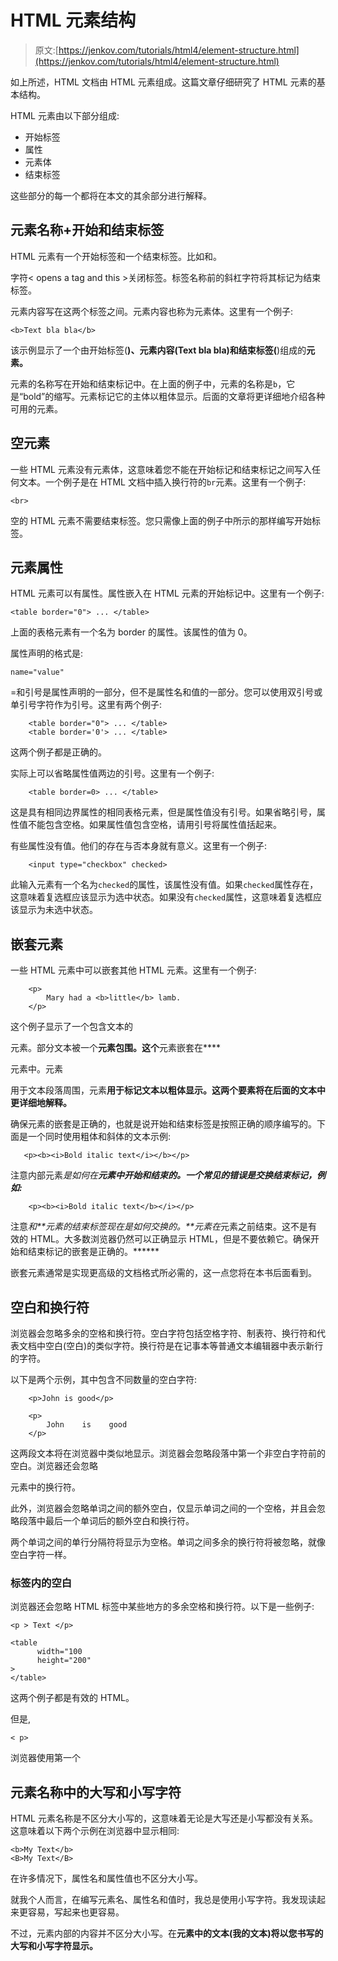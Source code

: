 # HTML 元素结构

> 原文:[https://jenkov.com/tutorials/html4/element-structure.html](https://jenkov.com/tutorials/html4/element-structure.html)

如上所述，HTML 文档由 HTML 元素组成。这篇文章仔细研究了 HTML 元素的基本结构。

HTML 元素由以下部分组成:

*   开始标签
*   属性
*   元素体
*   结束标签

这些部分的每一个都将在本文的其余部分进行解释。

## 元素名称+开始和结束标签

HTML 元素有一个开始标签和一个结束标签。比如和。

字符< opens a tag and this >关闭标签。标签名称前的斜杠字符将其标记为结束标签。

元素内容写在这两个标签之间。元素内容也称为元素体。这里有一个例子:

```
<b>Text bla bla</b>

```

该示例显示了一个由开始标签(**)、元素内容(Text bla bla)和结束标签(**)组成的**元素。**

元素的名称写在开始和结束标记中。在上面的例子中，元素的名称是`b`，它是“bold”的缩写。元素标记它的主体以粗体显示。后面的文章将更详细地介绍各种可用的元素。

## 空元素

一些 HTML 元素没有元素体，这意味着您不能在开始标记和结束标记之间写入任何文本。一个例子是在 HTML 文档中插入换行符的`br`元素。这里有一个例子:

```
<br>

```

空的 HTML 元素不需要结束标签。您只需像上面的例子中所示的那样编写开始标签。

## 元素属性

HTML 元素可以有属性。属性嵌入在 HTML 元素的开始标记中。这里有一个例子:

```
<table border="0"> ... </table>

```

上面的表格元素有一个名为 border 的属性。该属性的值为 0。

属性声明的格式是:

```
name="value"    

```

=和引号是属性声明的一部分，但不是属性名和值的一部分。您可以使用双引号或单引号字符作为引号。这里有两个例子:

```
    <table border="0"> ... </table>
    <table border='0'> ... </table>

```

这两个例子都是正确的。

实际上可以省略属性值两边的引号。这里有一个例子:

```
    <table border=0> ... </table>

```

这是具有相同边界属性的相同表格元素，但是属性值没有引号。如果省略引号，属性值不能包含空格。如果属性值包含空格，请用引号将属性值括起来。

有些属性没有值。他们的存在与否本身就有意义。这里有一个例子:

```
    <input type="checkbox" checked>

```

此输入元素有一个名为`checked`的属性，该属性没有值。如果`checked`属性存在，这意味着复选框应该显示为选中状态。如果没有`checked`属性，这意味着复选框应该显示为未选中状态。

## 嵌套元素

一些 HTML 元素中可以嵌套其他 HTML 元素。这里有一个例子:

```
    <p>
        Mary had a <b>little</b> lamb.
    </p>    

```

这个例子显示了一个包含文本的

元素。部分文本被一个**元素包围。这个**元素嵌套在****

元素中。元素

用于文本段落周围，元素**用于标记文本以粗体显示。这两个要素将在后面的文本中更详细地解释。**

确保元素的嵌套是正确的，也就是说开始和结束标签是按照正确的顺序编写的。下面是一个同时使用粗体和斜体的文本示例:

```
   <p><b><i>Bold italic text</i></b></p>

```

注意内部元素*是如何在**元素中开始和结束的。一个常见的错误是交换结束标记，例如:***

```
    <p><b><i>Bold italic text</b></i></p>

```

注意*和**元素的结束标签现在是如何交换的。**元素在*元素之前结束。这不是有效的 HTML。大多数浏览器仍然可以正确显示 HTML，但是不要依赖它。确保开始和结束标记的嵌套是正确的。******

嵌套元素通常是实现更高级的文档格式所必需的，这一点您将在本书后面看到。

## 空白和换行符

浏览器会忽略多余的空格和换行符。空白字符包括空格字符、制表符、换行符和代表文档中空白(空白)的类似字符。换行符是在记事本等普通文本编辑器中表示新行的字符。

以下是两个示例，其中包含不同数量的空白字符:

```
    <p>John is good</p>

```

```
    <p>
        John    is    good
    </p>

```

这两段文本将在浏览器中类似地显示。浏览器会忽略段落中第一个非空白字符前的空白。浏览器还会忽略

元素中的换行符。

此外，浏览器会忽略单词之间的额外空白，仅显示单词之间的一个空格，并且会忽略段落中最后一个单词后的额外空白和换行符。

两个单词之间的单行分隔符将显示为空格。单词之间多余的换行符将被忽略，就像空白字符一样。

### 标签内的空白

浏览器还会忽略 HTML 标签中某些地方的多余空格和换行符。以下是一些例子:

```
<p > Text </p>

<table
      width="100
      height="200"
>
</table>

```

这两个例子都是有效的 HTML。

但是,

```
< p>

```

浏览器使用第一个

## 元素名称中的大写和小写字符

HTML 元素名称是不区分大小写的，这意味着无论是大写还是小写都没有关系。这意味着以下两个示例在浏览器中显示相同:

```
<b>My Text</b>
<B>My Text</B>

```

在许多情况下，属性名和属性值也不区分大小写。

就我个人而言，在编写元素名、属性名和值时，我总是使用小写字符。我发现读起来更容易，写起来也更容易。

不过，元素内部的内容并不区分大小写。在**元素中的文本(我的文本)将以您书写的大写和小写字符显示。**